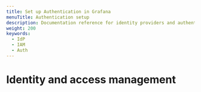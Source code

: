 ```yaml
---
title: Set up Authentication in Grafana
menuTitle: Authentication setup
description: Documentation reference for identity providers and authentication services.
weight: 200
keywords:
  - IdP
  - IAM
  - Auth
---
```


# Identity and access management
